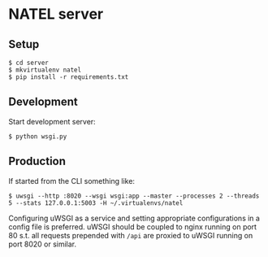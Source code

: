 NATEL server
============

Setup
-----

    $ cd server
    $ mkvirtualenv natel
    $ pip install -r requirements.txt

Development
-----------

Start development server:

    $ python wsgi.py

Production
----------

If started from the CLI something like:

    $ uwsgi --http :8020 --wsgi wsgi:app --master --processes 2 --threads 5 --stats 127.0.0.1:5003 -H ~/.virtualenvs/natel

Configuring uWSGI as a service and setting appropriate configurations in a
config file is preferred. 
uWSGI should be coupled to nginx running on port 80 s.t. all requests prepended
with `/api` are proxied to uWSGI running on port 8020 or similar.
